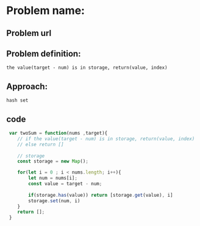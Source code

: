 # Problem name:


## Problem url


## Problem definition:
    the value(target - num) is in storage, return(value, index)
## Approach:
    hash set
    
## code
 
```js
 var twoSum = function(nums ,target){
    // if the value(target - num) is in storage, return(value, index)
    // else return []
    
    // storage  
    const storage = new Map();

    for(let i = 0 ; i < nums.length; i++){
        let num = nums[i];
        const value = target - num;
        
        if(storage.has(value)) return [storage.get(value), i]
        storage.set(num, i)
    }
    return [];
 }
